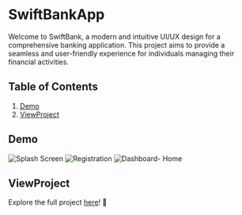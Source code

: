 # SwiftBankApp
Welcome to SwiftBank, a modern and intuitive UI/UX design for a comprehensive banking application. This project aims to provide a seamless and user-friendly experience for individuals managing their financial activities.

<!-- Table of Contents -->
## Table of Contents

1. [Demo](#demo)
2. [ViewProject](#ViewProject)

<!-- Demo Section -->
## Demo
![Splash Screen](https://github.com/zeel09062001/SwiftBankApp/assets/154539584/27ce486b-b2ca-4baf-ad73-fa61b84273d0)
![Registration](https://github.com/zeel09062001/SwiftBankApp/assets/154539584/abe96c27-38a4-4fe4-8026-b07344a97cf2)
![Dashboard- Home](https://github.com/zeel09062001/SwiftBankApp/assets/154539584/c78d237b-6433-4571-bc87-101c37bbd92f)

## ViewProject
Explore the full project [here](https://xd.adobe.com/view/917c04f9-4e01-461c-89ec-dd9a965cf0f5-c42f/)! 🚀
